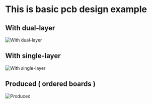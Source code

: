 # This is basic pcb design example


## With dual-layer



![With dual-layer](https://raw.githubusercontent.com/milosnikolic93/pcb_example/master/meta_data/dual_layer.jpg "This is a sample image.")



## With single-layer

![With single-layer](https://raw.githubusercontent.com/milosnikolic93/pcb_example/master/meta_data/single_layer.jpg "This is a sample image.")

## Produced ( ordered boards )

![Produced](https://raw.githubusercontent.com/milosnikolic93/pcb_example/master/meta_data/production.jpg "This is a sample image.")
